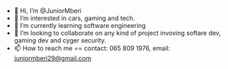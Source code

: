 - 👋 Hi, I’m @JuniorMberi
- 👀 I’m interested in cars, gaming and tech.
- 🌱 I’m currently learning software engineering
- 💞️ I’m looking to collaborate on any kind of project invoving softare dev, gaming dev and cyger security.
- 📫 How to reach me == contact: 065 809 1976, email: juniormberi29@gmail.com

<!---
JuniorMberi/JuniorMberi is a ✨ special ✨ repository because its `README.md` (this file) appears on your GitHub profile.
You can click the Preview link to take a look at your changes.
--->
